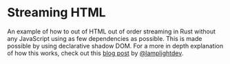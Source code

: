 # Streaming HTML

An example of how to out of HTML out of order streaming in Rust without any JavaScript using as few dependencies as possible.
This is made possible by using declarative shadow DOM.
For a more in depth explanation of how this works, check out this [blog post](https://lamplightdev.com/blog/2024/01/10/streaming-html-out-of-order-without-javascript/) by [@lamplightdev](https://github.com/lamplightdev).
